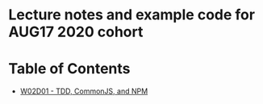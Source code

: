 # Lecture notes and example code for AUG17 2020 cohort

# Table of Contents

* [W02D01 - TDD, CommonJS, and NPM]()
